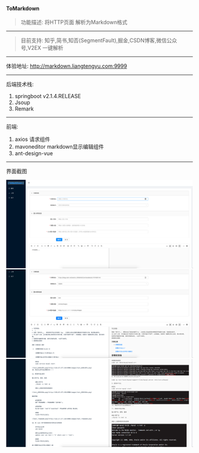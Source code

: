 
#### ToMarkdown

>功能描述: 将HTTP页面 解析为Markdown格式 
---
>目前支持: 知乎,简书,知否(SegmentFault),掘金,CSDN博客,微信公众号,V2EX 一键解析
---

体验地址:   http://markdown.liangtengyu.com:9999

---

后端技术栈:
1. springboot v2.1.4.RELEASE
2. Jsoup 
3. Remark 
---
前端:
1. axios  请求组件
2. mavoneditor   markdown显示编辑组件
3. ant-design-vue  
---
界面截图

![pic](./readme_images/image-20200819103544563.png)
![pic](./readme_images/Snipaste_2020-08-20_09-38-33.png)
![pic](./readme_images/Snipaste_2020-08-20_09-40-32.png)

 